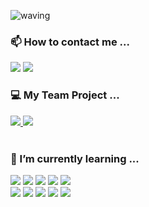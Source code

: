 
![waving](https://capsule-render.vercel.app/api?type=waving&height=200&text=Lee%20Myung%20A%20😊&fontAlign=80&fontAlignY=40&color=gradient)

###  📫 How to contact me ...

<a href="https://velog.io/@leema0927"><img src="https://img.shields.io/badge/Tech%20Blog-11B48A?style=flat-square&logo=Vimeo&logoColor=white&link=https://velog.io/@leema0927"/></a>
<a href="mailto:leemyunga0927@gmail.com"><img src="https://img.shields.io/badge/Gmail-d14836?style=flat-square&logo=Gmail&logoColor=white&link=leemyunga0927@gmail.com"/></a>

 

### 💻 My Team Project ...
<a href="https://github.com/leemyunga/Carrot_Farm">
   <img src="https://img.shields.io/badge/ 🏀 Carrot Farm-F8DC75?style=for-the-badge">
</a>
<a href="https://github.com/leemyunga/Infinity_Book">
   <img src="https://img.shields.io/badge/ 📖 infinity book-F8DC75?style=for-the-badge">
</a>
<br><br>


### 🌱 I’m currently learning ...
<img src="https://img.shields.io/badge/javascript-F7DF1E?style=for-the-badge&logo=javascript&logoColor=black"> <img src="https://img.shields.io/badge/jquery-0769AD?style=for-the-badge&logo=jquery&logoColor=white"> <img src="https://img.shields.io/badge/html-E34F26?style=for-the-badge&logo=html5&logoColor=white"> <img src="https://img.shields.io/badge/css-1572B6?style=for-the-badge&logo=css3&logoColor=white"> <img src="https://img.shields.io/badge/bootstrap-7952B3?style=for-the-badge&logo=bootstrap&logoColor=white"><br>
<img src="https://img.shields.io/badge/JAVA-007396?style=for-the-badge&logo=java&logoColor=white"> <img src="https://img.shields.io/badge/Spring-6DB33F?style=for-the-badge&logo=Spring&logoColor=white"> <img src="https://img.shields.io/badge/mariaDB-003545?style=for-the-badge&logo=mariaDB&logoColor=white"> <img src="https://img.shields.io/badge/github-181717?style=for-the-badge&logo=github&logoColor=white"> <img src="https://img.shields.io/badge/apache tomcat-F8DC75?style=for-the-badge&logo=apachetomcat&logoColor=white">
<br><br>


<br><br>



<!-- 
![Anurag's GitHub stats](https://github-readme-stats.vercel.app/api?username=leemyunga&show_icons=true&theme=gruvbox_light)
[![Velog's GitHub stats](https://velog-readme-stats.vercel.app/api?name=leema0927)](https://velog.io/@leema0927)
-->

